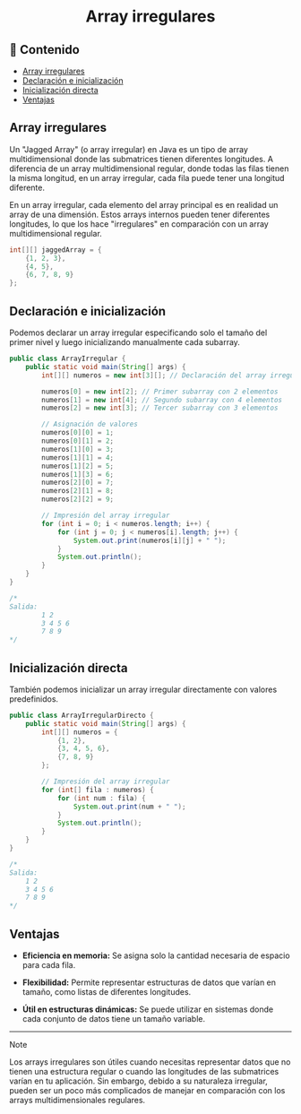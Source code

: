 <h1 align="center">Array irregulares</h1>

<h2>📑 Contenido</h2>

- [Array irregulares](#array-irregulares)
- [Declaración e inicialización](#declaración-e-inicialización)
- [Inicialización directa](#inicialización-directa)
- [Ventajas](#ventajas)

## Array irregulares

Un "Jagged Array" (o array irregular) en Java es un tipo de array multidimensional donde las submatrices tienen diferentes longitudes. A diferencia de un array multidimensional regular, donde todas las filas tienen la misma longitud, en un array irregular, cada fila puede tener una longitud diferente.

En un array irregular, cada elemento del array principal es en realidad un array de una dimensión. Estos arrays internos pueden tener diferentes longitudes, lo que los hace "irregulares" en comparación con un array multidimensional regular.

```java
int[][] jaggedArray = {
    {1, 2, 3},
    {4, 5},
    {6, 7, 8, 9}
};
```

## Declaración e inicialización

Podemos declarar un array irregular especificando solo el tamaño del primer nivel y luego inicializando manualmente cada subarray.

```java
public class ArrayIrregular {
    public static void main(String[] args) {
        int[][] numeros = new int[3][]; // Declaración del array irregular

        numeros[0] = new int[2]; // Primer subarray con 2 elementos
        numeros[1] = new int[4]; // Segundo subarray con 4 elementos
        numeros[2] = new int[3]; // Tercer subarray con 3 elementos

        // Asignación de valores
        numeros[0][0] = 1;
        numeros[0][1] = 2;
        numeros[1][0] = 3;
        numeros[1][1] = 4;
        numeros[1][2] = 5;
        numeros[1][3] = 6;
        numeros[2][0] = 7;
        numeros[2][1] = 8;
        numeros[2][2] = 9;

        // Impresión del array irregular
        for (int i = 0; i < numeros.length; i++) {
            for (int j = 0; j < numeros[i].length; j++) {
                System.out.print(numeros[i][j] + " ");
            }
            System.out.println();
        }
    }
}

/*
Salida:
        1 2
        3 4 5 6
        7 8 9
*/
```

## Inicialización directa

También podemos inicializar un array irregular directamente con valores predefinidos.

```java
public class ArrayIrregularDirecto {
    public static void main(String[] args) {
        int[][] numeros = {
            {1, 2},
            {3, 4, 5, 6},
            {7, 8, 9}
        };

        // Impresión del array irregular
        for (int[] fila : numeros) {
            for (int num : fila) {
                System.out.print(num + " ");
            }
            System.out.println();
        }
    }
}

/*
Salida:
    1 2
    3 4 5 6
    7 8 9
*/
```

## Ventajas

- **Eficiencia en memoria:** Se asigna solo la cantidad necesaria de espacio para cada fila.

- **Flexibilidad:** Permite representar estructuras de datos que varían en tamaño, como listas de diferentes longitudes.

- **Útil en estructuras dinámicas:** Se puede utilizar en sistemas donde cada conjunto de datos tiene un tamaño variable.

---

> [!NOTE]
>
> Los arrays irregulares son útiles cuando necesitas representar datos que no tienen una estructura regular o cuando las longitudes de las submatrices varían en tu aplicación. Sin embargo, debido a su naturaleza irregular, pueden ser un poco más complicados de manejar en comparación con los arrays multidimensionales regulares.
